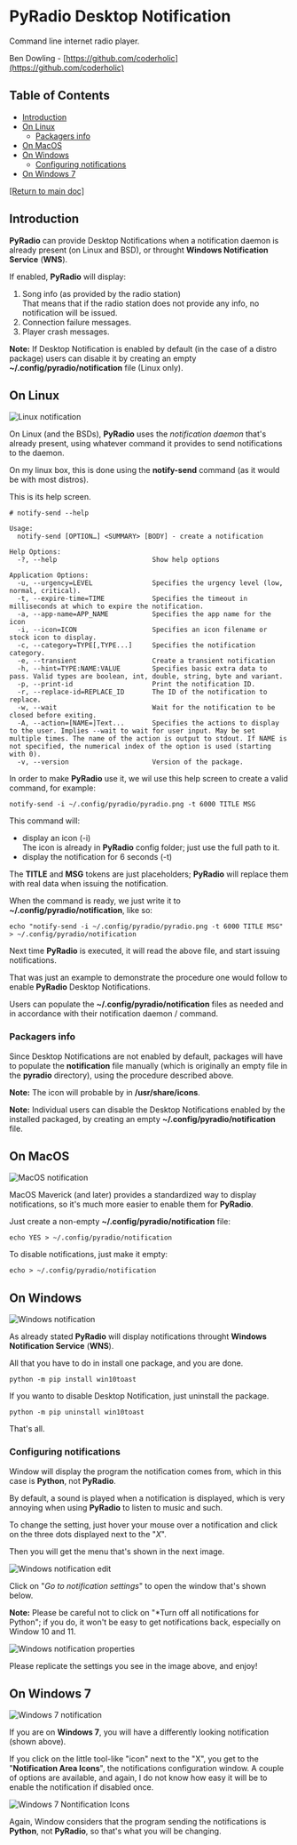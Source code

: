 # PyRadio Desktop Notification

Command line internet radio player.

Ben Dowling - [https://github.com/coderholic](https://github.com/coderholic)

## Table of Contents
<!-- vim-markdown-toc Marked -->

* [Introduction](#introduction)
* [On Linux](#on-linux)
    * [Packagers info](#packagers-info)
* [On MacOS](#on-macos)
* [On Windows](#on-windows)
    * [Configuring notifications](#configuring-notifications)
* [On Windows 7](#on-windows-7)

<!-- vim-markdown-toc -->

[[Return to main doc]](README.md)

## Introduction

**PyRadio** can provide Desktop Notifications when a notification daemon is already present (on Linux and BSD), or throught **Windows Notification Service** (**WNS**).

If enabled, **PyRadio** will display:

1. Song info (as provided by the radio station) \
That means that if the radio station does not provide any info, no notification will be issued.
2. Connection failure messages.
3. Player crash messages.

**Note:** If Desktop Notification is enabled by default (in the case of a distro package) users can disable it by creating an empty **~/.config/pyradio/notification** file (Linux only).

## On Linux

![Linux notification](https://members.hellug.gr/sng/pyradio/pyradio-notif.jpg)

On Linux (and the BSDs), **PyRadio** uses the *notification daemon* that's already present, using whatever command it provides to send notifications to the daemon.

On my linux box, this is done using the **notify-send** command (as it would be with most distros).

This is its help screen.

```
# notify-send --help

Usage:
  notify-send [OPTION…] <SUMMARY> [BODY] - create a notification

Help Options:
  -?, --help                        Show help options

Application Options:
  -u, --urgency=LEVEL               Specifies the urgency level (low, normal, critical).
  -t, --expire-time=TIME            Specifies the timeout in milliseconds at which to expire the notification.
  -a, --app-name=APP_NAME           Specifies the app name for the icon
  -i, --icon=ICON                   Specifies an icon filename or stock icon to display.
  -c, --category=TYPE[,TYPE...]     Specifies the notification category.
  -e, --transient                   Create a transient notification
  -h, --hint=TYPE:NAME:VALUE        Specifies basic extra data to pass. Valid types are boolean, int, double, string, byte and variant.
  -p, --print-id                    Print the notification ID.
  -r, --replace-id=REPLACE_ID       The ID of the notification to replace.
  -w, --wait                        Wait for the notification to be closed before exiting.
  -A, --action=[NAME=]Text...       Specifies the actions to display to the user. Implies --wait to wait for user input. May be set multiple times. The name of the action is output to stdout. If NAME is not specified, the numerical index of the option is used (starting with 0).
  -v, --version                     Version of the package.
```

In order to make **PyRadio** use it, we wil use this help screen to create a valid command, for example:

```
notify-send -i ~/.config/pyradio/pyradio.png -t 6000 TITLE MSG
```

This command will:

- display an icon (-i) \
The icon is already in **PyRadio** config folder; just use the full path to it.
- display the notification for 6 seconds (-t)

The **TITLE** and **MSG** tokens are just placeholders; **PyRadio** will replace them with real data when issuing the notification.

When the command is ready, we just write it to **~/.config/pyradio/notification**, like so:

```
echo "notify-send -i ~/.config/pyradio/pyradio.png -t 6000 TITLE MSG" > ~/.config/pyradio/notification
```

Next time **PyRadio** is executed, it will read the above file, and start issuing notifications.

That was just an example to demonstrate the procedure one would follow to enable **PyRadio** Desktop Notifications.

Users can populate the **~/.config/pyradio/notification** files as needed and in accordance with their notification daemon / command.

### Packagers info

Since Desktop Notifications are not enabled by default, packages will have to populate the **notification** file manually (which is originally an empty file in the **pyradio** directory), using the procedure described above.

**Note:** The icon will probable by in **/usr/share/icons**.

**Note:** Individual users can disable the Desktop Notifications enabled by the installed packaged, by creating an empty **~/.config/pyradio/notification** file.

## On MacOS

![MacOS notification](https://members.hellug.gr/sng/pyradio/mac-notif.jpg)

MacOS Maverick (and later) provides a standardized way to display notifications, so it's much more easier to enable them for **PyRadio**.

Just create a non-empty **~/.config/pyradio/notification** file:

```
echo YES > ~/.config/pyradio/notification
```

To disable notifications, just make it empty:

```
echo > ~/.config/pyradio/notification
```

## On Windows

![Windows notification](https://members.hellug.gr/sng/pyradio/win-notif.jpg)

As already stated **PyRadio** will display notifications throught **Windows Notification Service** (**WNS**).

All that you have to do in install one package, and you are done.

```
python -m pip install win10toast
```


If you wanto to disable Desktop Notification, just uninstall the package.

```
python -m pip uninstall win10toast
```

That's all.

### Configuring notifications

Window will display the program the notification comes from, which in this case is **Python**, not **PyRadio**.

By default, a sound is played when a notification is displayed, which is very annoying when using **PyRadio** to listen to music and such.

To change the setting, just hover your mouse over a notification and click on the three dots displayed next to the "*X*".

Then you will get the menu that's shown in the next image.

![Windows notification edit](https://members.hellug.gr/sng/pyradio/win-notif-edit.jpg)

Click on "*Go to notification settings*" to open the window that's shown below.

**Note:** Please be careful not to click on "*Turn off all notifications for Python"; if you do, it won't be easy to get notifications back, especially on Window 10 and 11.

![Windows notification properties](https://members.hellug.gr/sng/pyradio/win-python-props.jpg)

Please replicate the settings you see in the image above, and enjoy!

## On Windows 7

![Windows 7 notification](https://members.hellug.gr/sng/pyradio/win7-notif.jpg)

If you are on **Windows 7**, you will have a differently looking notification (shown above).

If you click on the little tool-like "icon" next to the "X", you get to the "**Notification Area Icons**", the notifications configuration window. A couple of options are available, and again, I do not know how easy it will be to enable the notification if disabled once.

![Windows 7 Nontification Icons](https://members.hellug.gr/sng/pyradio/win7-icons.jpg)

Again, Window considers that the program sending the notifications is **Python**, not **PyRadio**, so that's what you will be changing.
